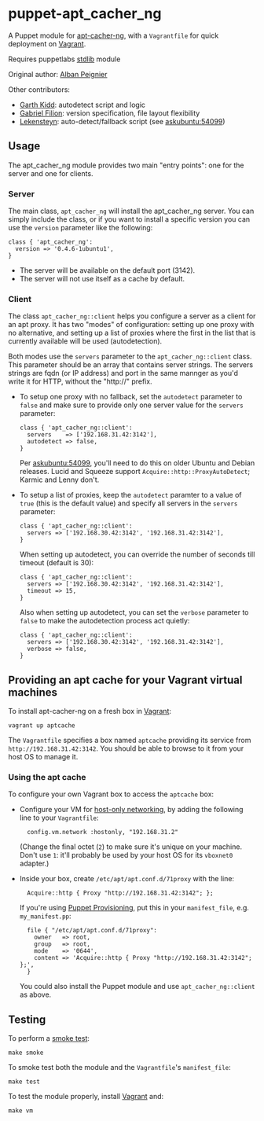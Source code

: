 # puppet-apt_cacher_ng

A Puppet module for [apt-cacher-ng], with a `Vagrantfile` for quick
deployment on [Vagrant].

Requires puppetlabs [stdlib] module

Original author: [Alban Peignier]

Other contributors:

* [Garth Kidd]: autodetect script and logic
* [Gabriel Filion]: version specification, file layout flexibility
* [Lekensteyn]: auto-detect/fallback script (see [askubuntu:54099])

## Usage

The apt\_cacher\_ng module provides two main "entry points": one for the server
and one for clients.

### Server

The main class, `apt_cacher_ng` will install the apt_cacher_ng server. You can
simply include the class, or if you want to install a specific version you can
use the `version` parameter like the following:

```puppet
class { 'apt_cacher_ng':
  version => '0.4.6-1ubuntu1',
}
```

* The server will be available on the default port (3142).
* The server will not use itself as a cache by default.

### Client

The class `apt_cacher_ng::client` helps you configure a server as a client
for an apt proxy. It has two "modes" of configuration: setting up one proxy
with no alternative, and setting up a list of proxies where the first in the
list that is currently available will be used (autodetection).

Both modes use the `servers` parameter to the `apt_cacher_ng::client` class.
This parameter should be an array that contains server strings. The servers
strings are fqdn (or IP address) and port in the same mannger as you'd write
it for HTTP, without the "http://" prefix.

* To setup one proxy with no fallback, set the `autodetect` parameter to
  `false` and make sure to provide only one server value for the `servers`
  parameter:

    ```puppet
    class { 'apt_cacher_ng::client':
      servers    => ['192.168.31.42:3142'],
      autodetect => false,
    }
    ```

  Per [askubuntu:54099], you'll need to do this on older Ubuntu and Debian
  releases. Lucid and Squeeze support `Acquire::http::ProxyAutoDetect`;
  Karmic and Lenny don't.

* To setup a list of proxies, keep the `autodetect` paramter to a value of
  `true` (this is the default value) and specify all servers in the `servers`
  parameter:

    ```puppet
    class { 'apt_cacher_ng::client':
      servers => ['192.168.30.42:3142', '192.168.31.42:3142'],
    }
    ```

  When setting up autodetect, you can override the number of seconds till
  timeout (default is 30):

    ```puppet
    class { 'apt_cacher_ng::client':
      servers => ['192.168.30.42:3142', '192.168.31.42:3142'],
      timeout => 15,
    }
    ```

  Also when setting up autodetect, you can set the `verbose` parameter to
  `false` to make the autodetection process act quietly:

    ```puppet
    class { 'apt_cacher_ng::client':
      servers => ['192.168.30.42:3142', '192.168.31.42:3142'],
      verbose => false,
    }
    ```

## Providing an apt cache for your Vagrant virtual machines

To install apt-cacher-ng on a fresh box in [Vagrant]:

    vagrant up aptcache

The `Vagrantfile` specifies a box named `aptcache` providing its service
from `http://192.168.31.42:3142`. You should be able to browse to it from
your host OS to manage it.

### Using the apt cache

To configure your own Vagrant box to access the `aptcache` box:

* Configure your VM for [host-only networking], by adding the following line
  to your `Vagrantfile`:

        config.vm.network :hostonly, "192.168.31.2"

    (Change the final octet (`2`) to make sure it's unique on your machine. 
    Don't use `1`: it'll probably be used by your host OS for its `vboxnet0`
    adapter.)

* Inside your box, create `/etc/apt/apt.conf.d/71proxy` with the line:

        Acquire::http { Proxy "http://192.168.31.42:3142"; };

    If you're using [Puppet Provisioning], put this in your `manifest_file`, 
    e.g. `my_manifest.pp`:

        file { "/etc/apt/apt.conf.d/71proxy": 
          owner   => root,
          group   => root,
          mode    => '0644',
          content => 'Acquire::http { Proxy "http://192.168.31.42:3142"; };',
        }

    You could also install the Puppet module and use `apt_cacher_ng::client`
    as above.

## Testing

To perform a [smoke test]: 

    make smoke

To smoke test both the module and the `Vagrantfile`'s `manifest_file`:

    make test

To test the module properly, install [Vagrant] and:

    make vm

[apt-cacher-ng]: http://www.unix-ag.uni-kl.de/~bloch/acng/
[smoke test]: http://docs.puppetlabs.com/guides/tests_smoke.htm
[stdlib]: https://github.com/puppetlabs/puppetlabs-stdlib
[Alban Peignier]: https://github.com/albanpeignier
[Garth Kidd]: https://github.com/garthk
[Gabriel Filion]: https://github.com/lelutin
[Lekensteyn]: http://www.lekensteyn.nl/
[Vagrant]: http://vagrantup.com/
[host-only networking]: http://vagrantup.com/docs/host_only_networking.html
[askubuntu:54099]: http://askubuntu.com/a/54099
[Puppet Provisioning]: http://vagrantup.com/docs/provisioners/puppet.html
